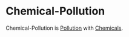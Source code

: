 # Chemical-Pollution

Chemical-Pollution is [Pollution](290000000.md) with [Chemicals](100000000.md).
